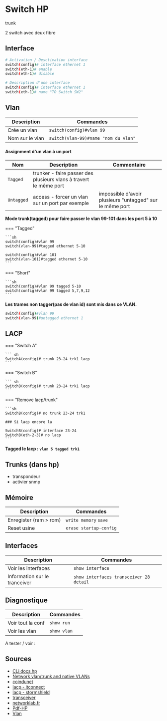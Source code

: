 # Switch HP

trunk

2 switch avec deux fibre

## Interface 

```sh
# Activation / Desctivation interface
switch(config)# interface ethernet 1
switch(eth-1)# enable
switch(eth-1)# disable

# Description d'une interface
switch(config)# interface ethernet 1
switch(eth-1)# name "TO Switch SW2"

```

## Vlan

| Description     | Commandes                            |
| --------------- | ------------------------------------ |
| Crée un vlan    | `switch(config)#vlan 99`             |
| Nom sur le vlan | `switch(vlan-99)#name "nom du vlan"` |

#### Assignment d'un vlan à un port

| Nom        | Description                              | Commentaire                           |
| ---------- | ----------------------------------------------------------------- | ------------------------- |
| `Tagged`   | trunker - faire passer des plusieurs vlans à travert le même port | |
| `Untagged` | access - forcer un vlan sur un port par exemple | impossible d'avoir plusieurs "untagged" sur le même port |


**Mode trunk(tagged) pour faire passer le vlan 99-101 dans les port 5 à 10**

=== "Tagged"

    ```sh
    switch(config)#vlan 99
    switch(vlan-99)#tagged ethernet 5-10

    switch(config)#vlan 101
    switch(vlan-101)#tagged ethernet 5-10
    ```

=== "Short"

    ```sh
    switch(config)#vlan 99 tagged 5-10
    switch(config)#vlan 99 tagged 5,7,9,12
    ```

**Les trames non tagger(pas de vlan id) sont mis dans ce VLAN.**

```sh
switch(config)#vlan 99
switch(vlan-99)#untagged ethernet 1
```

## LACP

=== "Switch A"

    ``` sh
    SwitchA(config)# trunk 23-24 trk1 lacp
    ```

=== "Switch B"

    ``` sh
    SwitchB(config)# trunk 23-24 trk1 lacp
    ```

=== "Remove lacp/trunk"

    ```sh
    SwitchB(config)# no trunk 23-24 trk1

    ### Si lacp encore la
    
    SwitchB(config)# interface 23-24
    SwitchB(eth-2-3)# no lacp
    ```

**Tagged le lacp : `vlan 5 tagged trk1`**




## Trunks (dans hp)


- transpondeur 
- activier snmp


## Mémoire 

| Description            | Commandes              |
| ---------------------- | ---------------------- |
| Enregister (ram > rom) | `write memory` `save`         |
| Reset usine            | `erase startup-config` |


## Interfaces

| Description            | Commandes              |
| ---------------------- | ---------------------- |
| Voir les interfaces| `show interface`         |
| Information sur le tranceiver | `show interfaces transceiver 28 detail` |



## Diagnostique

| Description            | Commandes              |
| ---------------------- | ---------------------- |
| Voir tout la conf | `show run`         |
| Voir les vlan           | `show vlan` |

A tester / voir : 

## Sources

- [CLi docs hp](./sources/hpCliDocs.pdf)
- [Network vlan/trunk and native VLANs](https://networkdirection.net/articles/network-theory/taggeduntaggedandnativevlans/)
- [coindunet](https://www.lecoindunet.com/comprendre-notion-vlan-tagged-untagged-1629#:~:text=Si%20un%20appareil%20peut%20ajouter,et%20rediriger%20correctement%20le%20trafic.)
- [lacp - itconnect](https://www.it-connect.fr/mise-en-place-du-protocole-lacp-sur-hp-procurve/#:~:text=Pr%C3%A9sentation,et%20de%20r%C3%A9partition%20de%20charge.)
- [lacp - stormshield](https://documentation.stormshield.eu/SNS/v3/fr/Content/LACP_link_aggregation/Configuring_the_switch.htm)
- [transceiver](https://techhub.hpe.com/eginfolib/networking/docs/switches/WB/15-18/5998-8162_wb_2920_mcg/content/ch11s05.html)
- [networklab.fr](https://www.networklab.fr/guide-de-configuration-hp-procurve-switch/)
- [Pdf-HP](./sources/hp-procurve.pdf)
- [Vlan](https://support.hpe.com/hpesc/public/docDisplay?docId=emr_na-c03182828)





